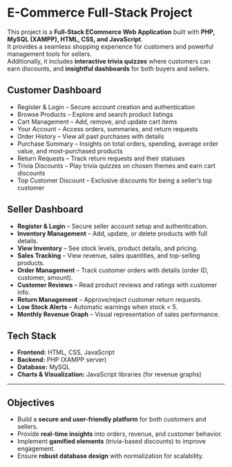 <h1>E-Commerce Full-Stack Project</h1>

This project is a **Full-Stack ECommerce Web Application** built with **PHP, MySQL (XAMPP), HTML, CSS, and JavaScript**.  
It provides a seamless shopping experience for customers and powerful management tools for sellers.  
Additionally, it includes **interactive trivia quizzes** where customers can earn discounts, and **insightful dashboards** for both buyers and sellers.  

 
<h2> Customer Dashboard</h2>
<ul>
<li>Register & Login – Secure account creation and authentication</li>
<li>Browse Products – Explore and search product listings</li> 
<li>Cart Management – Add, remove, and update cart items</li> 
<li>Your Account – Access orders, summaries, and return requests</li>  
<li>Order History – View all past purchases with details</li>  
<li>Purchase Summary – Insights on total orders, spending, average order value, and most-purchased products</li>  
<li>Return Requests – Track return requests and their statuses</li>  
<li>Trivia Discounts – Play trivia quizzes on chosen themes and earn cart discounts</li>  
<li>Top Customer Discount – Exclusive discounts for being a seller’s top customer</li> 
</ul>

### <h2> Seller Dashboard </h2>
- **Register & Login** – Secure seller account setup and authentication.  
- **Inventory Management** – Add, update, or delete products with full details.  
- **View Inventory** – See stock levels, product details, and pricing.  
- **Sales Tracking** – View revenue, sales quantities, and top-selling products.  
- **Order Management** – Track customer orders with details (order ID, customer, amount).  
- **Customer Reviews** – Read product reviews and ratings with customer info.  
- **Return Management** – Approve/reject customer return requests.  
- **Low Stock Alerts** – Automatic warnings when stock < 5.  
- **Monthly Revenue Graph** – Visual representation of sales performance.

## <h2>Tech Stack</h2>
- **Frontend:** HTML, CSS, JavaScript  
- **Backend:** PHP (XAMPP server)  
- **Database:** MySQL  
- **Charts & Visualization:** JavaScript libraries (for revenue graphs)  

---

## <h2>Objectives</h2>
- Build a **secure and user-friendly platform** for both customers and sellers.  
- Provide **real-time insights** into orders, revenue, and customer behavior.  
- Implement **gamified elements** (trivia-based discounts) to improve engagement.  
- Ensure **robust database design** with normalization for scalability. 

